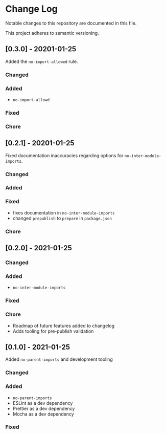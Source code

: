 # Change Log

Notable changes to this repository are documented in this file.

This project adheres to semantic versioning.

## [0.3.0] - 20201-01-25

Added the `no-import-allowed` rule.

### Changed

### Added

- `no-import-allowd`

### Fixed

### Chore

## [0.2.1] - 20201-01-25

Fixed documentation inaccuracies regarding options for `no-inter-module-imports`.

### Changed

### Added

### Fixed

- fixes documentation in `no-inter-module-imports`
- changed `prepublish` to `prepare` in `package.json`

### Chore

## [0.2.0] - 2021-01-25

### Changed

### Added

- `no-inter-module-imports`

### Fixed

### Chore

- Roadmap of future features added to changelog
- Adds tooling for pre-publish validation

## [0.1.0] - 2021-01-25

Added `no-parent-imports` and development tooling

### Changed

### Added

- `no-parent-imports`
- ESLint as a dev dependency
- Prettier as a dev dependency
- Mocha as a dev dependency

### Fixed
